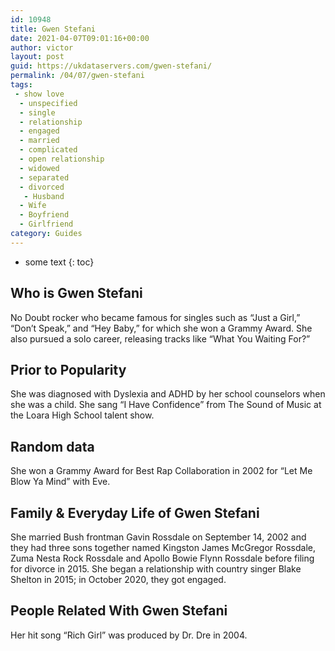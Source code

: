```yaml
---
id: 10948
title: Gwen Stefani
date: 2021-04-07T09:01:16+00:00
author: victor
layout: post
guid: https://ukdataservers.com/gwen-stefani/
permalink: /04/07/gwen-stefani
tags:
 - show love
  - unspecified
  - single
  - relationship
  - engaged
  - married
  - complicated
  - open relationship
  - widowed
  - separated
  - divorced
   - Husband
  - Wife
  - Boyfriend
  - Girlfriend
category: Guides
---
```


* some text
{: toc}


## Who is Gwen Stefani



No Doubt rocker who became famous for singles such as &#8220;Just a Girl,&#8221; &#8220;Don&#8217;t Speak,&#8221; and &#8220;Hey Baby,&#8221; for which she won a Grammy Award. She also pursued a solo career, releasing tracks like &#8220;What You Waiting For?&#8221; 

                
                
                
## Prior to Popularity



She was diagnosed with Dyslexia and ADHD by her school counselors when she was a child. She sang &#8220;I Have Confidence&#8221; from The Sound of Music at the Loara High School talent show. 

                
                
                
## Random data



She won a Grammy Award for Best Rap Collaboration in 2002 for &#8220;Let Me Blow Ya Mind&#8221; with Eve.  

                
                
                
## Family & Everyday Life of Gwen Stefani



She married Bush frontman Gavin Rossdale on September 14, 2002 and they had three sons together named Kingston James McGregor Rossdale, Zuma Nesta Rock Rossdale and Apollo Bowie Flynn Rossdale before filing for divorce in 2015. She began a relationship with country singer Blake Shelton in 2015; in October 2020, they got engaged.

                
                
                
## People Related With Gwen Stefani



Her hit song &#8220;Rich Girl&#8221; was produced by Dr. Dre in 2004. 

                
              
            
          
          
          